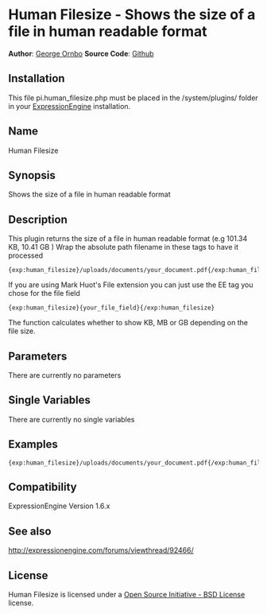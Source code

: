 # Human Filesize - Shows the size of a file in human readable format

**Author**: [George Ornbo][]
**Source Code**: [Github][]

## Installation

This file pi.human_filesize.php must be placed in the /system/plugins/ folder in your [ExpressionEngine][] installation.

## Name

Human Filesize

## Synopsis

Shows the size of a file in human readable format

## Description

This plugin returns the size of a file in human readable format (e.g 101.34 KB, 10.41 GB ) Wrap the absolute path filename in these tags to have it processed

	{exp:human_filesize}/uploads/documents/your_document.pdf{/exp:human_filesize}

If you are using Mark Huot's File extension you can just use the EE tag you chose for the file field

	{exp:human_filesize}{your_file_field}{/exp:human_filesize}
	
The function calculates whether to show KB, MB or GB depending on the file size.

## Parameters

There are currently no parameters
	
## Single Variables

There are currently no single variables
	
## Examples

	{exp:human_filesize}/uploads/documents/your_document.pdf{/exp:human_filesize}		
	
## Compatibility

ExpressionEngine Version 1.6.x

## See also

http://expressionengine.com/forums/viewthread/92466/
	
## License


Human Filesize is licensed under a [Open Source Initiative - BSD License][] license.

[George Ornbo]: http://shapeshed.com/
[Github]: http://github.com/shapeshed/human_filesize.ee_addon/
[ExpressionEngine]:http://www.expressionengine.com/index.php?affiliate=shapeshed
[Open Source Initiative - BSD License]: http://opensource.org/licenses/bsd-license.php